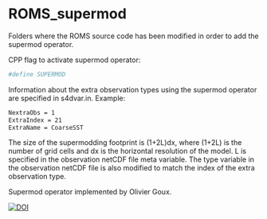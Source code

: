 # ROMS_supermod
Folders where the ROMS source code has been modified in order to add the supermod operator. 

CPP flag to activate supermod operator:
```sh
#define SUPERMOD
```

Information about the extra observation types using the supermod operator are specified in s4dvar.in. Example:
```sh
NextraObs = 1
ExtraIndex = 21
ExtraName = CoarseSST
```

The size of the supermodding footprint is (1+2L)dx, where (1+2L) is the number of grid cells and dx is the horizontal resolution of the model. L is specified in the observation netCDF file meta variable. The type variable in the observation netCDF file is also modified to match the index of the extra observation type. 

Supermod operator implemented by Olivier Goux. 

[![DOI](https://zenodo.org/badge/537367363.svg)](https://zenodo.org/badge/latestdoi/537367363)
